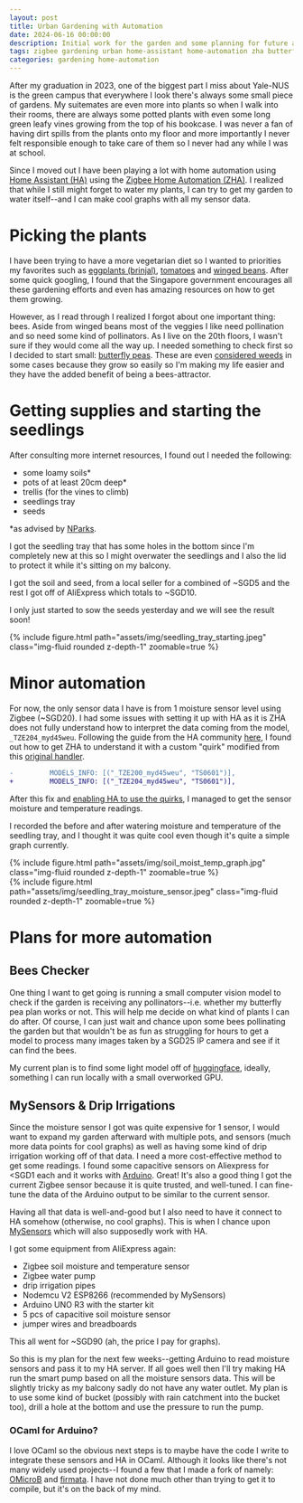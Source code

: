 ```yaml
---
layout: post
title: Urban Gardening with Automation
date: 2024-06-16 00:00:00
description: Initial work for the garden and some planning for future automation
tags: zigbee gardening urban home-assistant home-automation zha butterfly-pea bee
categories: gardening home-automation
---
```


After my graduation in 2023, one of the biggest part I miss about Yale-NUS is the green campus that everywhere I look there's always some small piece of gardens.  My suitemates are even more into plants so when I walk into their rooms, there are always some potted plants with even some long green leafy vines growing from the top of his bookcase.  I was never a fan of having dirt spills from the plants onto my floor and more importantly I never felt responsible enough to take care of them so I never had any while I was at school.  

Since I moved out I have been playing a lot with home automation using [Home Assistant (HA)](https://www.home-assistant.io/) using the [Zigbee Home Automation (ZHA)](https://www.home-assistant.io/integrations/zha/).  I realized that while I still might forget to water my plants, I can try to get my garden to water itself--and I can make cool graphs with all my sensor data.  

# Picking the plants
I have been trying to have a more vegetarian diet so I wanted to priorities my favorites such as [eggplants (brinjal)](https://gardeningsg.nparks.gov.sg/page-index/edible-plants/brinjal/), [tomatoes](https://gardeningsg.nparks.gov.sg/page-index/edible-plants/tomato/) and [winged beans](https://gardeningsg.nparks.gov.sg/page-index/edible-plants/winged-bean/).  After some quick googling, I found that the Singapore government encourages all these gardening efforts and even has amazing resources on how to get them growing.  

However, as I read through I realized I forgot about one important thing: bees.  Aside from winged beans most of the veggies I like need pollination and so need some kind of pollinators.  As I live on the 20th floors, I wasn't sure if they would come all the way up.  I needed something to check first so I decided to start small: [butterfly peas](https://gardeningsg.nparks.gov.sg/page-index/edible-plants/butterfly-pea/).  These are even [considered weeds](https://gardeningsg.nparks.gov.sg/page-index/edible-plants/butterfly-pea/) in some cases because they grow so easily so I'm making my life easier and they have the added benefit of being a bees-attractor.  

# Getting supplies and starting the seedlings
After consulting more internet resources, I found out I needed the following:  
* some loamy soils\*  
* pots of at least 20cm deep\*  
* trellis (for the vines to climb)  
* seedlings tray  
* seeds  

\*as advised by [NParks](https://gardeningsg.nparks.gov.sg/page-index/edible-plants/butterfly-pea/).  

I got the seedling tray that has some holes in the bottom since I'm completely new at this so I might overwater the seedlings and I also the lid to protect it while it's sitting on my balcony.  

I got the soil and seed, from a local seller for a combined of ~SGD5 and the rest I got off of AliExpress which totals to ~SGD10.  

I only just started to sow the seeds yesterday and we will see the result soon!  
<div class="l-body">
	{% include figure.html path="assets/img/seedling_tray_starting.jpeg" class="img-fluid rounded z-depth-1" zoomable=true %}
</div>

# Minor automation
For now, the only sensor data I have is from 1 moisture sensor level using Zigbee (~SGD20).  I had some issues with setting it up with HA as it is ZHA does not fully understand how to interpret the data coming from the model, `_TZE204_myd45weu`.  Following the guide from the HA community [here](https://community.home-assistant.io/t/ts0601-tze200-ga1maeof-soil-moisture-sensor-and-zha/590913), I found out how to get ZHA to understand it with a custom "quirk" modified from this [original handler](https://github.com/zigpy/zha-device-handlers/blob/92c9fbc6d01a5d86f78d64183302b906aa7d8215/zhaquirks/tuya/ts0601_sensor.py).

```diff
-         MODELS_INFO: [("_TZE200_myd45weu", "TS0601")],
+         MODELS_INFO: [("_TZE204_myd45weu", "TS0601")],
```

After this fix and [enabling HA to use the quirks](https://community.home-assistant.io/t/how-to-setup-local-zha-quirks/341226/2?u=sewenthy), I managed to get the sensor moisture and temperature readings.  

I recorded the before and after watering moisture and temperature of the seedling tray, and I thought it was quite cool even though it's quite a simple graph currently.  

<div class="row mt-3">
    <div class="col-sm mt-3 mt-md-0">
        {% include figure.html path="assets/img/soil_moist_temp_graph.jpg" class="img-fluid rounded z-depth-1" zoomable=true %}
    </div>
    <div class="col-sm mt-3 mt-md-0">
        {% include figure.html path="assets/img/seedling_tray_moisture_sensor.jpeg" class="img-fluid rounded z-depth-1" zoomable=true %}
    </div>
</div>

# Plans for more automation

## Bees Checker
One thing I want to get going is running a small computer vision model to check if the garden is receiving any pollinators--i.e. whether my butterfly pea plan works or not.  This will help me decide on what kind of plants I can do after.  Of course, I can just wait and chance upon some bees pollinating the garden but that wouldn't be as fun as struggling for hours to get a model to process many images taken by a SGD25 IP camera and see if it can find the bees.  

My current plan is to find some light model off of [huggingface](https://huggingface.co/), ideally, something I can run locally with a small overworked GPU.  

## MySensors & Drip Irrigations
Since the moisture sensor I got was quite expensive for 1 sensor, I would want to expand my garden afterward with multiple pots, and sensors (much more data points for cool graphs) as well as having some kind of drip irrigation working off of that data. I need a more cost-effective method to get some readings.  I found some capacitive sensors on Aliexpress for <SGD1 each and it works with [Arduino](https://www.arduino.cc/). Great!  It's also a good thing I got the current Zigbee sensor because it is quite trusted, and well-tuned.  I can fine-tune the data of the Arduino output to be similar to the current sensor.  

Having all that data is well-and-good but I also need to have it connect to HA somehow (otherwise, no cool graphs).  This is when I chance upon [MySensors](https://www.mysensors.org/about/iot) which will also supposedly work with HA.  

I got some equipment from AliExpress again:
* Zigbee soil moisture and temperature sensor  
* Zigbee water pump  
* drip irrigation pipes  
* Nodemcu V2 ESP8266 (recommended by MySensors)  
* Arduino UNO R3 with the starter kit  
* 5 pcs of capacitive soil moisture sensor  
* jumper wires and breadboards  

This all went for ~SGD90 (ah, the price I pay for graphs).  

So this is my plan for the next few weeks--getting Arduino to read moisture sensors and pass it to my HA server.  If all goes well then I'll try making HA run the smart pump based on all the moisture sensors data.  This will be slightly tricky as my balcony sadly do not have any water outlet.  My plan is to use some kind of bucket (possibly with rain catchment into the bucket too), drill a hole at the bottom and use the pressure to run the pump.  

### OCaml for Arduino?
I love OCaml so the obvious next steps is to maybe have the code I write to integrate these sensors and HA in OCaml. Although it looks like there's not many widely used projects--I found a few that I made a fork of namely: [OMicroB](https://github.com/sewenthy/OMicroB) and [firmata](https://github.com/sewenthy/firmata).  I have not done much other than trying to get it to compile, but it's on the back of my mind.  
